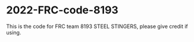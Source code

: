 # 2022-FRC-code-8193
This is the code for FRC team 8193 STEEL STINGERS, please give credit if using.
